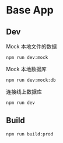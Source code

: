 # Base App

## Dev

Mock 本地文件的数据

```
npm run dev:mock
```

Mock 本地数据库

```
npm run dev:mock:db
```

连接线上数据库

```
npm run dev
```

## Build

```
npm run build:prod
```
